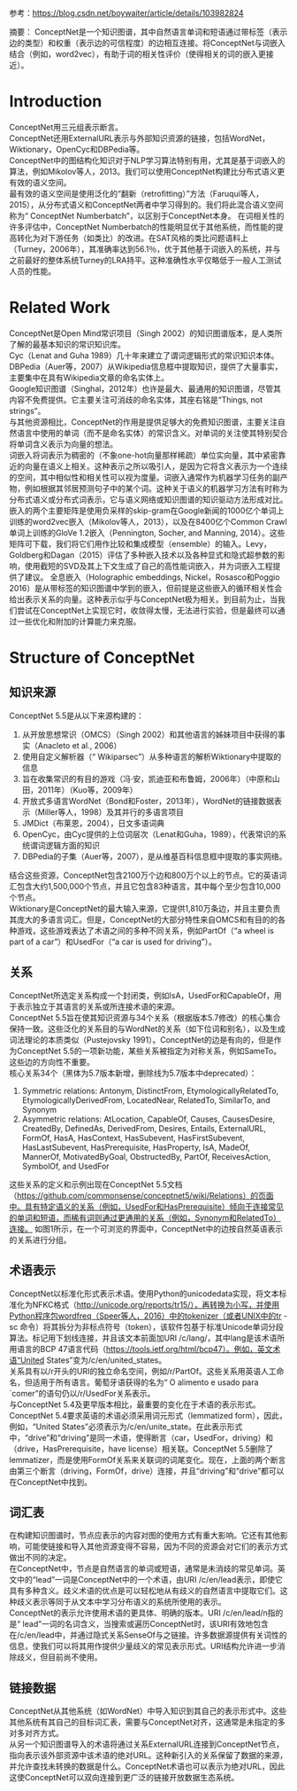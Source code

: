 参考：https://blog.csdn.net/boywaiter/article/details/103982824  

摘要： ConceptNet是一个知识图谱，其中自然语言单词和短语通过带标签（表示边的类型）和权重（表示边的可信程度）的边相互连接。将ConceptNet与词嵌入结合（例如，word2vec），有助于词的相关性评价（使得相关的词的嵌入更接近）。  

# Introduction
ConceptNet用三元组表示断言。  
ConceptNet还用ExternalURL表示与外部知识资源的链接，包括WordNet，Wiktionary，OpenCyc和DBPedia等。  
ConceptNet中的图结构化知识对于NLP学习算法特别有用，尤其是基于词嵌入的算法，例如Mikolov等人，2013。我们可以使用ConceptNet构建比分布式语义更有效的语义空间。  
最有效的语义空间是使用泛化的“翻新（retrofitting）”方法（Faruqui等人，2015），从分布式语义和ConceptNet两者中学习得到的。我们将此混合语义空间称为“ ConceptNet Numberbatch”，以区别于ConceptNet本身。
在词相关性的许多评估中，ConceptNet Numberbatch的性能明显优于其他系统，而性能的提高转化为对下游任务（如类比）的改进。在SAT风格的类比问题语料上（Turney，2006年），其准确率达到56.1％，优于其他基于词嵌入的系统，并与之前最好的整体系统Turney的LRA持平。这种准确性水平仅略低于一般人工测试人员的性能。

# Related Work
ConceptNet是Open Mind常识项目（Singh 2002）的知识图谱版本，是人类所了解的最基本知识的常识知识库。  
Cyc（Lenat and Guha 1989）几十年来建立了谓词逻辑形式的常识知识本体。  
DBPedia（Auer等，2007）从Wikipedia信息框中提取知识，提供了大量事实，主要集中在具有Wikipedia文章的命名实体上。  
Google知识图谱（Singhal，2012年）也许是最大、最通用的知识图谱，尽管其内容不免费提供。它主要关注可消歧的命名实体，其座右铭是“Things, not strings”。  
与其他资源相比，ConceptNet的作用是提供足够大的免费知识图谱，主要关注自然语言中使用的单词（而不是命名实体）的常识含义。对单词的关注使其特别契合将单词含义表示为向量的想法。  
词嵌入将词表示为稠密的（不象one-hot向量那样稀疏）单位实向量，其中紧密靠近的向量在语义上相关。这种表示之所以吸引人，是因为它将含义表示为一个连续的空间，其中相似性和相关性可以视为度量。词嵌入通常作为机器学习任务的副产物，例如根据其邻居预测句子中的某个词。这种关于语义的机器学习方法有时称为分布式语义或分布式词表示，它与语义网络或知识图谱的知识驱动方法形成对比。
嵌入的两个主要矩阵是使用负采样的skip-gram在Google新闻的1000亿个单词上训练的word2vec嵌入（Mikolov等人，2013），以及在8400亿个Common Crawl单词上训练的GloVe 1.2嵌入（Pennington, Socher, and Manning, 2014）。这些矩阵可下载，我们将它们用作比较和集成模型（ensemble）的输入。Levy，Goldberg和Dagan（2015）评估了多种嵌入技术以及各种显式和隐式超参数的影响，使用截短的SVD及其上下文生成了自己的高性能词嵌入，并为词嵌入工程提供了建议。
全息嵌入（Holographic embeddings, Nickel，Rosasco和Poggio 2016）是从带标签的知识图谱中学到的嵌入，但前提是这些嵌入的循环相关性会给出表示关系的向量。这种表示似乎与ConceptNet极为相关。到目前为止，当我们尝试在ConceptNet上实现它时，收敛得太慢，无法进行实验，但是最终可以通过一些优化和附加的计算能力来克服。

# Structure of ConceptNet
## 知识来源
ConceptNet 5.5是从以下来源构建的：  

1. 从开放思想常识（OMCS）（Singh 2002）和其他语言的姊妹项目中获得的事实（Anacleto et al., 2006）
2. 使用自定义解析器（“ Wikiparsec”）从多种语言的解析Wiktionary中提取的信息
3. 旨在收集常识的有目的游戏（冯·安，凯迪亚和布鲁姆，2006年）（中原和山田，2011年）（Kuo等，2009年）
4. 开放式多语言WordNet（Bond和Foster，2013年），WordNet的链接数据表示（Miller等人，1998）及其并行的多语言项目
5. JMDict（布莱恩，2004），日文多语词典
6. OpenCyc，由Cyc提供的上位词层次（Lenat和Guha，1989），代表常识的系统谓词逻辑方面的知识
7. DBPedia的子集（Auer等，2007），是从维基百科信息框中提取的事实网络。

结合这些资源，ConceptNet包含2100万个边和800万个以上的节点。它的英语词汇包含大约1,500,000个节点，并且它包含83种语言，其中每个至少包含10,000个节点。  
Wiktionary是ConceptNet的最大输入来源，它提供1,810万条边，并且主要负责其庞大的多语言词汇。但是，ConceptNet的大部分特性来自OMCS和有目的的各种游戏，这些游戏表达了术语之间的多种不同关系，例如PartOf（“a wheel is part of a car”）和UsedFor（“a car is used for driving”）。

## 关系
ConceptNet所选定关系构成一个封闭类，例如IsA，UsedFor和CapableOf，用于表示独立于其语言的关系或所连接术语的来源。  
ConceptNet 5.5旨在使其知识资源与34个关系（根据版本5.7修改）的核心集合保持一致。这些泛化的关系目的与WordNet的关系（如下位词和别名），以及生成词法理论的本质类似（Pustejovsky 1991）。ConceptNet的边是有向的，但是作为ConceptNet 5.5的一项新功能，某些关系被指定为对称关系，例如SameTo。这些边的方向性不重要。  
核心关系34个（黑体为5.7版本新增，删除线为5.7版本中deprecated）：  
1. Symmetric relations: Antonym, DistinctFrom, EtymologicallyRelatedTo,  EtymologicallyDerivedFrom, LocatedNear, RelatedTo, SimilarTo, and Synonym  
2.  Asymmetric relations: AtLocation, CapableOf, Causes, CausesDesire, CreatedBy, DefinedAs, DerivedFrom, Desires, Entails, ExternalURL, FormOf, HasA, HasContext, HasSubevent, HasFirstSubevent, HasLastSubevent, HasPrerequisite, HasProperty, IsA, MadeOf, MannerOf, MotivatedByGoal, ObstructedBy, PartOf, ReceivesAction, SymbolOf, and UsedFor   

这些关系的定义和示例出现在ConceptNet 5.5文档（https://github.com/commonsense/conceptnet5/wiki/Relations）的页面中。具有特定语义的关系（例如，UsedFor和HasPrerequisite）倾向于连接常见的单词和短语，而稀有词则通过更通用的关系（例如，Synonym和RelatedTo）连接。
如图1所示，在一个可浏览的界面中，ConceptNet中的边按自然英语表示的关系进行分组。  
## 术语表示
ConceptNet以标准化形式表示术语。使用Python的unicodedata实现，将文本标准化为NFKC格式（http://unicode.org/reports/tr15/），再转换为小写，并使用Python程序包wordfreq（Speer等人，2016）中的tokenizer（或者UNIX中的tr -sc 命令）将其拆分为非标点符号（token），该软件包基于标准Unicode单词分段算法。标记用下划线连接，并且该文本前面加URI /c/lang/，其中lang是该术语所用语言的BCP 47语言代码（https://tools.ietf.org/html/bcp47）。例如，英文术语“United States”变为/c/en/united_states。  
关系具有以/r开头的URI的独立命名空间，例如/r/PartOf。这些关系用英语人工命名，但适用于所有语言。葡萄牙语获得的名为“ O alimento e usado para´comer”的语句仍以/r/UsedFor关系表示。  
与ConceptNet 5.4及更早版本相比，最重要的变化在于术语的表示形式。 ConceptNet 5.4要求英语的术语必须采用词元形式（lemmatized  form），因此，例如，“United States”必须表示为/c/en/unite_state。在此表示形式中，“drive”和“driving”是同一术语，使得断言（car，UsedFor，driving）和（drive，HasPrerequisite，have license）相关联。ConceptNet 5.5删除了lemmatizer，而是使用FormOf关系来关联词的词尾变化。现在，上面的两个断言由第三个断言（driving，FormOf，drive）连接，并且“driving”和“drive”都可以在ConceptNet中找到。
## 词汇表
在构建知识图谱时，节点应表示的内容对图的使用方式有重大影响。它还有其他影响，可能使链接和导入其他资源变得不容易，因为不同的资源会对它们的表示方式做出不同的决定。  
在ConceptNet中，节点是自然语言的单词或短语，通常是未消歧的常见单词。英文中的“lead”一词是ConceptNet中的一个术语，由URI  /c/en/lead表示，即使它具有多种含义。歧义术语的优点是可以轻松地从有歧义的自然语言中提取它们。这种歧义表示等同于从文本中学习分布语义的系统所使用的表示。  
ConceptNet的表示允许使用术语的更具体、明确的版本。URI /c/en/lead/n指的是“ lead”一词的名词含义，当搜索或遍历ConceptNet时，该URI有效地包含在/c/en/lead中，并通过隐式关系SenseOf与之链接。许多数据源提供有关词性的信息，使我们可以将其用作提供少量歧义的常见表示形式。URI结构允许进一步消除歧义，但目前尚不使用。  
## 链接数据
ConceptNet从其他系统（如WordNet）中导入知识到其自己的表示形式中。这些其他系统有其自己的目标词汇表，需要与ConceptNet对齐，这通常是未指定的多对多对齐方式。  
从另一个知识图谱导入的术语将通过关系ExternalURL连接到ConceptNet节点，指向表示该外部资源中该术语的绝对URL。这种新引入的关系保留了数据的来源，并允许查找未转换的数据是什么。ConceptNet术语也可以表示为绝对URL，因此这使ConceptNet可以双向连接到更广泛的链接开放数据生态系统。  

